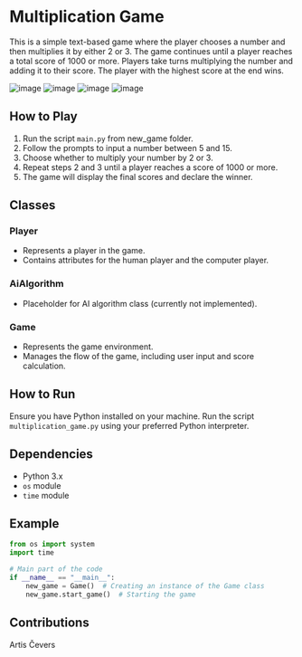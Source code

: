 # Multiplication Game

This is a simple text-based game where the player chooses a number and then multiplies it by either 2 or 3. The game continues until a player reaches a total score of 1000 or more. Players take turns multiplying the number and adding it to their score. The player with the highest score at the end wins.

![image](https://github.com/NomadBBY/RTU_Artificial_Intelligence_1_Game_Task/assets/89861525/94c61d1b-bba8-4967-879f-9948e6b52d45)
![image](https://github.com/NomadBBY/RTU_Artificial_Intelligence_1_Game_Task/assets/89861525/2d7211d1-f52b-4a82-978f-67b0a8b9d5f9)
![image](https://github.com/NomadBBY/RTU_Artificial_Intelligence_1_Game_Task/assets/89861525/562538ad-82e5-4019-9bc1-061ca4270f33)
![image](https://github.com/NomadBBY/RTU_Artificial_Intelligence_1_Game_Task/assets/89861525/29361dc0-f307-49e0-9998-444843e17ef0)

## How to Play

1. Run the script `main.py` from new_game folder.
2. Follow the prompts to input a number between 5 and 15.
3. Choose whether to multiply your number by 2 or 3.
4. Repeat steps 2 and 3 until a player reaches a score of 1000 or more.
5. The game will display the final scores and declare the winner.

## Classes

### Player

- Represents a player in the game.
- Contains attributes for the human player and the computer player.

### AiAlgorithm

- Placeholder for AI algorithm class (currently not implemented).

### Game

- Represents the game environment.
- Manages the flow of the game, including user input and score calculation.

## How to Run

Ensure you have Python installed on your machine. Run the script `multiplication_game.py` using your preferred Python interpreter.

## Dependencies

- Python 3.x
- `os` module
- `time` module

## Example

```python
from os import system
import time

# Main part of the code
if __name__ == "__main__":
    new_game = Game()  # Creating an instance of the Game class
    new_game.start_game()  # Starting the game
```

## Contributions
Artis Čevers
